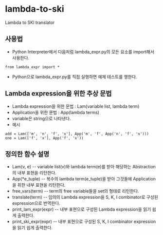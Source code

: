 # lambda-to-ski
Lambda to SKI translator

## 사용법
* Python Interpreter에서 다음처럼 lambda_expr.py의 모든 요소를 import해서 사용한다.
```
from lambda_expr import *
```
* Python으로 lambda_expr.py를 직접 실행하면 예제 테스트를 행한다.

## Lambda expression을 위한 추상 문법
* Lambda expression을 위한 문법 : Lam(variable list, lambda term)
* Application을 위한 문법 : App(lambda terms)
* variable은 string으로 나타낸다.
* 예시
```
add = Lam(['m', 'n', 'f', 'x'], App('m', 'f', App('n', 'f', 'x')))
one = Lam(['f', 'x'], App('f', 'x'))
```

## 정의한 함수 설명
* Lam(v, e) -- variable list(v)와 lambda term(e)를 받아 해당하는 Abstraction의 내부 표현을 리턴한다.
* App(*e_tuple) -- 복수의 lambda term(e_tuple)을 받아 그것들에 Application을 취한 내부 표현을 리턴한다.
* free_vars(term) -- term의 free variable들을 set의 형태로 리턴한다.
* translate(term) -- 임의의 Lambda expression을 S, K, I combinator로 구성된 expression으로 번역한다.
* print_lam_expr(expr) -- 내부 표현으로 구성된 Lambda expression을 읽기 쉽게 출력한다.
* print_ski_expr(expr) -- 내부 표현으로 구성된 S, K, I combinator expression을 읽기 쉽게 출력한다.
